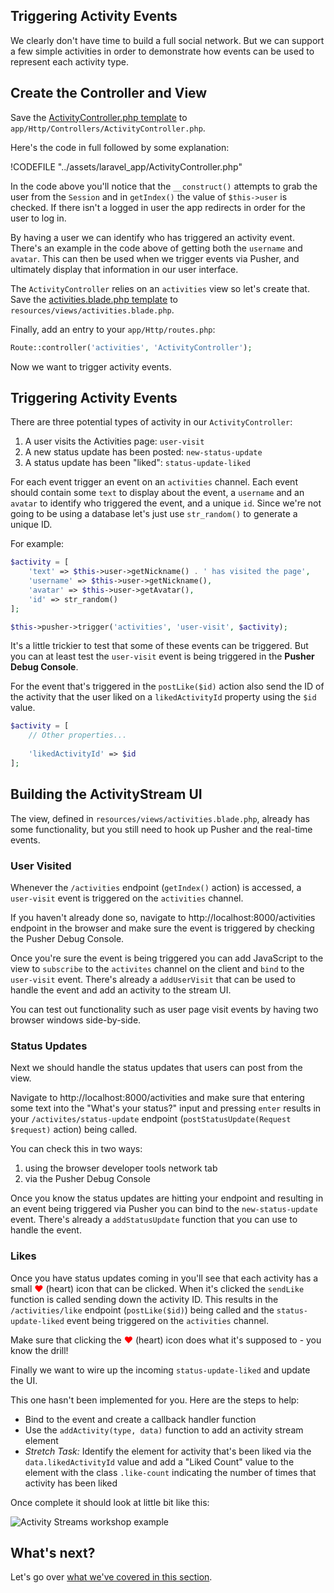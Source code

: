 ## Triggering Activity Events

We clearly don't have time to build a full social network. But we can support a few simple activities in order to demonstrate how events can be used to represent each activity type.

## Create the Controller and View

<i class="fa fa-rocket fa-2"></i> Save the [ActivityController.php template](../assets/laravel_app/ActivityController.php) to `app/Http/Controllers/ActivityController.php`.

Here's the code in full followed by some explanation:

!CODEFILE "../assets/laravel_app/ActivityController.php"

In the code above you'll notice that the `__construct()` attempts to grab the user from the `Session` and in `getIndex()` the value of `$this->user` is checked. If there isn't a logged in user the app redirects in order for the user to log in. 

By having a user we can identify who has triggered an activity event. There's an example in the code above of getting both the `username` and `avatar`. This can then be used when we trigger events via Pusher, and ultimately display that information in our user interface.

<i class="fa fa-rocket fa-2"></i> The `ActivityController` relies on an `activities` view so let's create that. Save the [activities.blade.php template](../assets/laravel_app/activities.blade.php) to `resources/views/activities.blade.php`.

<i class="fa fa-rocket fa-2"></i> Finally, add an entry to your `app/Http/routes.php`:

```php
Route::controller('activities', 'ActivityController');
```

Now we want to trigger activity events.

## Triggering Activity Events

There are three potential types of activity in our `ActivityController`:

1. A user visits the Activities page: `user-visit`
2. A new status update has been posted: `new-status-update`
3. A status update has been "liked": `status-update-liked`

<i class="fa fa-rocket fa-2"></i> For each event trigger an event on an `activities` channel. Each event should contain some `text` to display about the event, a `username` and an `avatar` to identify who triggered the event, and a unique `id`. Since we're not going to be using a database let's just use `str_random()` to generate a unique ID.

For example:

```php
$activity = [
    'text' => $this->user->getNickname() . ' has visited the page',
    'username' => $this->user->getNickname(),
    'avatar' => $this->user->getAvatar(),
    'id' => str_random()
];

$this->pusher->trigger('activities', 'user-visit', $activity);
```

<div class="alert alert-info">
  It's a little trickier to test that some of these events can be triggered. But you can at least test the <code>user-visit</code> event is being triggered in the <strong>Pusher Debug Console</strong>.
</div>

<i class="fa fa-rocket fa-2"></i> For the event that's triggered in the `postLike($id)` action also send the ID of the activity that the user liked on a `likedActivityId` property using the `$id` value.

```php
$activity = [
    // Other properties...
    
    'likedActivityId' => $id
];
```

## Building the ActivityStream UI

The view, defined in `resources/views/activities.blade.php`, already has some functionality, but you still need to hook up Pusher and the real-time events.

### User Visited

Whenever the `/activities` endpoint (`getIndex()` action) is accessed, a `user-visit` event is triggered on the `activities` channel. 

<i class="fa fa-rocket fa-2"></i> If you haven't already done so, navigate to http://localhost:8000/activities endpoint in the browser and make sure the event is triggered by checking the Pusher Debug Console.

<i class="fa fa-rocket fa-2"></i> Once you're sure the event is being triggered you can add JavaScript to the view to `subscribe` to the `activites` channel on the client and `bind` to the `user-visit` event. There's already a `addUserVisit` that can be used to handle the event and add an activity to the stream UI.

<div class="alert alert-info">
  You can test out functionality such as user page visit events by having two browser windows side-by-side.
</div>

### Status Updates

Next we should handle the status updates that users can post from the view.

<i class="fa fa-rocket fa-2"></i> Navigate to http://localhost:8000/activities and make sure that entering some text into the "What's your status?" input and pressing `enter` results in your `/activites/status-update` endpoint (`postStatusUpdate(Request $request)` action) being called.

You can check this in two ways:

1. using the browser developer tools network tab
2. via the Pusher Debug Console

<i class="fa fa-rocket fa-2"></i> Once you know the status updates are hitting your endpoint and resulting in an event being triggered via Pusher you can bind to the `new-status-update` event. There's already a `addStatusUpdate` function that you can use to handle the event.

### Likes

Once you have status updates coming in you'll see that each activity has a small <span style="color:red;">&hearts;</span> (heart) icon that can be clicked. When it's clicked the `sendLike` function is called sending down the activity ID. This results in the `/activities/like` endpoint (`postLike($id)`) being called and the `status-update-liked` event being triggered on the `activities` channel.

<i class="fa fa-rocket fa-2"></i> Make sure that clicking the <span style="color:red;">&hearts;</span> (heart) icon does what it's supposed to - you know the drill!

Finally we want to wire up the incoming `status-update-liked` and update the UI. 

<i class="fa fa-rocket fa-2"></i> This one hasn't been implemented for you. Here are the steps to help:

* Bind to the event and create a callback handler function
* Use the `addActivity(type, data)` function to add an activity stream element
* *Stretch Task:* Identify the element for activity that's been liked via the `data.likedActivityId` value and add a "Liked Count" value to the element with the class `.like-count` indicating the number of times that activity has been liked

Once complete it should look at little bit like this:

![Activity Streams workshop example](/assets/img/activity-streams-screenshot.png)

## What's next?

Let's go over [what we've covered in this section](./learned.md).
